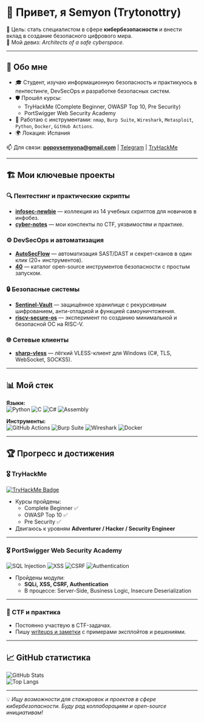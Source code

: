 # 👋 Привет, я Semyon (Trytonottry)

🎯 Цель: стать специалистом в сфере **кибербезопасности** и внести вклад в создание безопасного цифрового мира.  
🔐 Мой девиз: *Architects of a safe cyberspace.*  

---

## 🚀 Обо мне
- 🎓 Студент, изучаю информационную безопасность и практикуюсь в пентестинге, DevSecOps и разработке безопасных систем.
- 🛡️ Прошёл курсы:
  - TryHackMe (Complete Beginner, OWASP Top 10, Pre Security)  
  - PortSwigger Web Security Academy  
- 🧰 Работаю с инструментами: `nmap`, `Burp Suite`, `Wireshark`, `Metasploit`, `Python`, `Docker`, `GitHub Actions`.
- 🌍 Локация: Испания  

📫 Для связи: **popovsemyona@gmail.com** | [Telegram](https://t.me/moriartyyyyy) | [TryHackMe](https://tryhackme.com/p/Trytonottry)  

---

## 🏗️ Мои ключевые проекты

### 🔍 Пентестинг и практические скрипты
- [**infosec-newbie**](https://github.com/Trytonottry/infosec-newbie) — коллекция из 14 учебных скриптов для новичков в инфобез.  
- [**cyber-notes**](https://github.com/Trytonottry/cyber-notes) — мои конспекты по CTF, уязвимостям и практике.

### ⚙️ DevSecOps и автоматизация
- [**AutoSecFlow**](https://github.com/Trytonottry/AutoSecFlow) — автоматизация SAST/DAST и секрет-сканов в один клик (20+ инструментов).  
- [**40**](https://github.com/Trytonottry/40) — каталог open-source инструментов безопасности с простым запуском.

### 🔒 Безопасные системы
- [**Sentinel-Vault**](https://github.com/Trytonottry/Sentinel-Vault) — защищённое хранилище с рекурсивным шифрованием, анти-отладкой и функцией самоуничтожения.  
- [**riscv-secure-os**](https://github.com/Trytonottry/riscv-secure-os) — эксперимент по созданию минимальной и безопасной ОС на RISC-V.

### 🌐 Сетевые клиенты
- [**sharp-vless**](https://github.com/Trytonottry/sharp-vless) — лёгкий VLESS-клиент для Windows (C#, TLS, WebSocket, SOCKS5).  

---

## 📊 Мой стек
**Языки:**  
![Python](https://img.shields.io/badge/Python-3776AB?style=for-the-badge&logo=python&logoColor=white)
![C](https://img.shields.io/badge/C-A8B9CC?style=for-the-badge&logo=c&logoColor=black)
![C#](https://img.shields.io/badge/C%23-239120?style=for-the-badge&logo=c-sharp&logoColor=white)
![Assembly](https://img.shields.io/badge/Assembly-6E4C13?style=for-the-badge&logo=asm&logoColor=white)

**Инструменты:**  
![GitHub Actions](https://img.shields.io/badge/GitHub%20Actions-2088FF?style=for-the-badge&logo=github-actions&logoColor=white)
![Burp Suite](https://img.shields.io/badge/Burp%20Suite-FF6633?style=for-the-badge&logo=burp-suite&logoColor=white)
![Wireshark](https://img.shields.io/badge/Wireshark-1679A7?style=for-the-badge&logo=wireshark&logoColor=white)
![Docker](https://img.shields.io/badge/Docker-2496ED?style=for-the-badge&logo=docker&logoColor=white)

---

## 🏆 Прогресс и достижения

### 🎖️ TryHackMe
[![TryHackMe Badge](https://tryhackme-badges.s3.amazonaws.com/Trytonottry.png)](https://tryhackme.com/p/Trytonottry)  
- Курсы пройдены:  
  - Complete Beginner ✅  
  - OWASP Top 10 ✅  
  - Pre Security ✅  
- Двигаюсь к уровням **Adventurer / Hacker / Security Engineer**

---

### 🎖️ PortSwigger Web Security Academy
![SQL Injection](https://img.shields.io/badge/SQL%20Injection-3C873A?style=for-the-badge&logo=owasp&logoColor=white)
![XSS](https://img.shields.io/badge/Cross%20Site%20Scripting-FF0000?style=for-the-badge&logo=owasp&logoColor=white)
![CSRF](https://img.shields.io/badge/CSRF-7952B3?style=for-the-badge&logo=owasp&logoColor=white)
![Authentication](https://img.shields.io/badge/Auth%20Vulns-4285F4?style=for-the-badge&logo=owasp&logoColor=white)  

- Пройдены модули:
  - **SQLi, XSS, CSRF, Authentication**  
  - В процессе: Server-Side, Business Logic, Insecure Deserialization  

---

### 📝 CTF и практика
- Постоянно участвую в CTF-задачах.  
- Пишу [writeups и заметки](https://github.com/Trytonottry/cyber-notes) с примерами эксплойтов и решениями.  

---

## 📈 GitHub статистика
![GitHub Stats](https://github-readme-stats.vercel.app/api?username=Trytonottry&show_icons=true&theme=tokyonight)  
![Top Langs](https://github-readme-stats.vercel.app/api/top-langs/?username=Trytonottry&layout=compact&theme=tokyonight)

---

💡 *Ищу возможности для стажировок и проектов в сфере кибербезопасности. Буду рад коллаборациям и open-source инициативам!*

